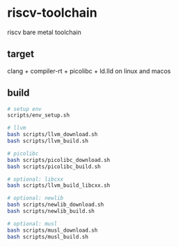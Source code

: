 # riscv-toolchain

riscv bare metal toolchain

## target

clang + compiler-rt + picolibc + ld.lld on linux and macos

## build

```bash
# setup env
scripts/env_setup.sh

# llvm
bash scripts/llvm_download.sh
bash scripts/llvm_build.sh

# picolibc
bash scripts/picolibc_download.sh
bash scripts/picolibc_build.sh

# optional: libcxx
bash scripts/llvm_build_libcxx.sh

# optional: newlib
bash scripts/newlib_download.sh
bash scripts/newlib_build.sh

# optional: musl
bash scripts/musl_download.sh
bash scripts/musl_build.sh
```
